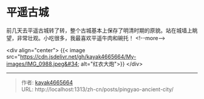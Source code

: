 # 平遥古城


前几天去平遥古城转了转，整个古城基本上保存了明清时期的原貌。站在城墙上眺望，非常壮观。小吃很多，我最喜欢平遥牛肉和碗托！
&lt;!--more--&gt;

&lt;div align=&#34;center&#34;&gt;
{{&lt; image src=&#34;https://cdn.jsdelivr.net/gh/kayak4665664/My-images/IMG_0988.jpeg&#34; alt=&#34;红衣大炮&#34;&gt;}}
&lt;/div&gt;

---

> 作者: [kayak4665664](https://github.com/kayak4665664)  
> URL: http://localhost:1313/zh-cn/posts/pingyao-ancient-city/  

